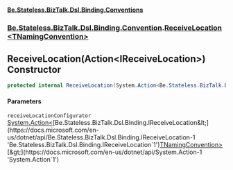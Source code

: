 #### [Be.Stateless.BizTalk.Dsl.Binding.Conventions](README.md 'README')
### [Be.Stateless.BizTalk.Dsl.Binding.Convention](Be.Stateless.BizTalk.Dsl.Binding.Convention.md 'Be.Stateless.BizTalk.Dsl.Binding.Convention').[ReceiveLocation&lt;TNamingConvention&gt;](ReceiveLocation_TNamingConvention_.md 'Be.Stateless.BizTalk.Dsl.Binding.Convention.ReceiveLocation<TNamingConvention>')

## ReceiveLocation(Action<IReceiveLocation<TNamingConvention>>) Constructor

```csharp
protected internal ReceiveLocation(System.Action<Be.Stateless.BizTalk.Dsl.Binding.IReceiveLocation<TNamingConvention>> receiveLocationConfigurator);
```
#### Parameters

<a name='Be.Stateless.BizTalk.Dsl.Binding.Convention.ReceiveLocation_TNamingConvention_.ReceiveLocation(System.Action_Be.Stateless.BizTalk.Dsl.Binding.IReceiveLocation_TNamingConvention__).receiveLocationConfigurator'></a>

`receiveLocationConfigurator` [System.Action&lt;](https://docs.microsoft.com/en-us/dotnet/api/System.Action-1 'System.Action`1')[Be.Stateless.BizTalk.Dsl.Binding.IReceiveLocation&lt;](https://docs.microsoft.com/en-us/dotnet/api/Be.Stateless.BizTalk.Dsl.Binding.IReceiveLocation-1 'Be.Stateless.BizTalk.Dsl.Binding.IReceiveLocation`1')[TNamingConvention](ReceiveLocation_TNamingConvention_.md#Be.Stateless.BizTalk.Dsl.Binding.Convention.ReceiveLocation_TNamingConvention_.TNamingConvention 'Be.Stateless.BizTalk.Dsl.Binding.Convention.ReceiveLocation<TNamingConvention>.TNamingConvention')[&gt;](https://docs.microsoft.com/en-us/dotnet/api/Be.Stateless.BizTalk.Dsl.Binding.IReceiveLocation-1 'Be.Stateless.BizTalk.Dsl.Binding.IReceiveLocation`1')[&gt;](https://docs.microsoft.com/en-us/dotnet/api/System.Action-1 'System.Action`1')
